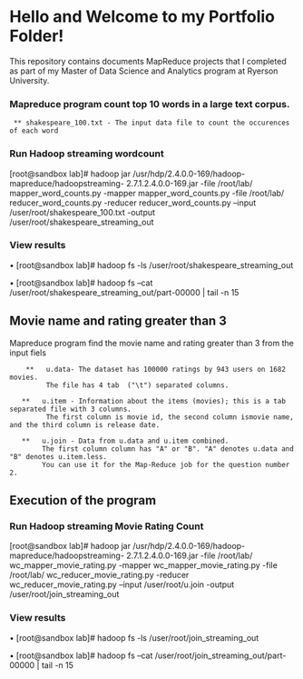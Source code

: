 # Hello and Welcome to my Portfolio Folder!

This repository contains documents MapReduce projects that I completed as part of my Master of Data Science and Analytics program at Ryerson University.

### Mapreduce program count top 10 words in a large text corpus. 
     ** shakespeare_100.txt - The input data file to count the occurences of each word 

### Run Hadoop streaming wordcount
[root@sandbox lab]# hadoop jar /usr/hdp/2.4.0.0-169/hadoop-mapreduce/hadoopstreaming-
2.7.1.2.4.0.0-169.jar -file /root/lab/ mapper_word_counts.py -mapper mapper_word_counts.py -file /root/lab/ reducer_word_counts.py -reducer reducer_word_counts.py –input /user/root/shakespeare_100.txt -output /user/root/shakespeare_streaming_out

### View results
• [root@sandbox lab]# hadoop fs -ls /user/root/shakespeare_streaming_out

• [root@sandbox lab]# hadoop fs –cat /user/root/shakespeare_streaming_out/part-00000 | tail -n 15

## Movie name and rating greater than 3

Mapreduce program find the movie name and rating greater than 3 from the input fiels

        **   u.data- The dataset has 100000 ratings by 943 users on 1682 movies.
             The file has 4 tab  ("\t") separated columns.  
       
       **   u.item - Information about the items (movies); this is a tab separated file with 3 columns. 
             The first column is movie id, the second column ismovie name, and the third column is release date.
             
       **   u.join - Data from u.data and u.item combined. 
            The first column column has "A" or "B". "A" denotes u.data and "B" denotes u.item.less.
            You can use it for the Map-Reduce job for the question number 2.
            
## Execution of the program

### Run Hadoop streaming Movie Rating Count
[root@sandbox lab]# hadoop jar /usr/hdp/2.4.0.0-169/hadoop-mapreduce/hadoopstreaming-
2.7.1.2.4.0.0-169.jar -file /root/lab/ wc_mapper_movie_rating.py -mapper wc_mapper_movie_rating.py -file /root/lab/ wc_reducer_movie_rating.py -reducer wc_reducer_movie_rating.py –input /user/root/u.join -output /user/root/join_streaming_out

### View results
• [root@sandbox lab]# hadoop fs -ls /user/root/join_streaming_out

• [root@sandbox lab]# hadoop fs –cat /user/root/join_streaming_out/part-00000 | tail -n 15
            
